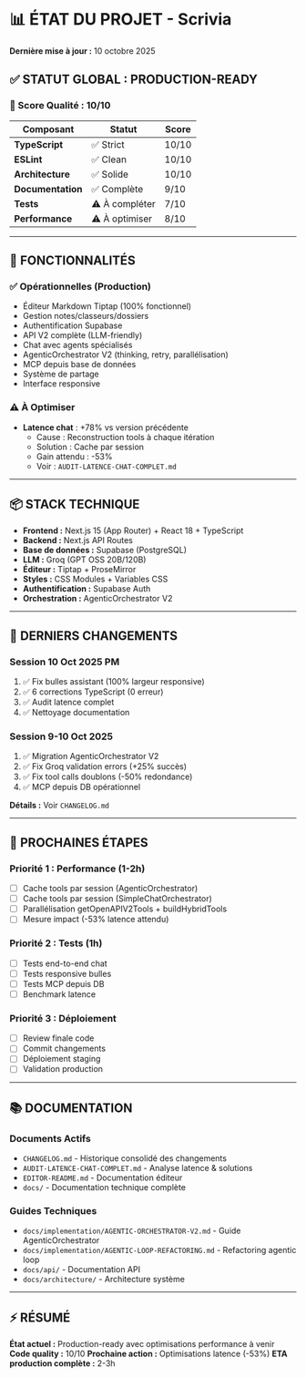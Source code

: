 # 📊 ÉTAT DU PROJET - Scrivia

**Dernière mise à jour :** 10 octobre 2025

## ✅ STATUT GLOBAL : PRODUCTION-READY

### 🎯 Score Qualité : 10/10

| Composant | Statut | Score |
|-----------|--------|-------|
| **TypeScript** | ✅ Strict | 10/10 |
| **ESLint** | ✅ Clean | 10/10 |
| **Architecture** | ✅ Solide | 10/10 |
| **Documentation** | ✅ Complète | 9/10 |
| **Tests** | ⚠️ À compléter | 7/10 |
| **Performance** | ⚠️ À optimiser | 8/10 |

---

## 🚀 FONCTIONNALITÉS

### ✅ Opérationnelles (Production)
- Éditeur Markdown Tiptap (100% fonctionnel)
- Gestion notes/classeurs/dossiers
- Authentification Supabase
- API V2 complète (LLM-friendly)
- Chat avec agents spécialisés
- AgenticOrchestrator V2 (thinking, retry, parallélisation)
- MCP depuis base de données
- Système de partage
- Interface responsive

### ⚠️ À Optimiser
- **Latence chat** : +78% vs version précédente
  - Cause : Reconstruction tools à chaque itération
  - Solution : Cache par session
  - Gain attendu : -53%
  - Voir : `AUDIT-LATENCE-CHAT-COMPLET.md`

---

## 📦 STACK TECHNIQUE

- **Frontend :** Next.js 15 (App Router) + React 18 + TypeScript
- **Backend :** Next.js API Routes
- **Base de données :** Supabase (PostgreSQL)
- **LLM :** Groq (GPT OSS 20B/120B)
- **Éditeur :** Tiptap + ProseMirror
- **Styles :** CSS Modules + Variables CSS
- **Authentification :** Supabase Auth
- **Orchestration :** AgenticOrchestrator V2

---

## 🔧 DERNIERS CHANGEMENTS

### Session 10 Oct 2025 PM
1. ✅ Fix bulles assistant (100% largeur responsive)
2. ✅ 6 corrections TypeScript (0 erreur)
3. ✅ Audit latence complet
4. ✅ Nettoyage documentation

### Session 9-10 Oct 2025
1. ✅ Migration AgenticOrchestrator V2
2. ✅ Fix Groq validation errors (+25% succès)
3. ✅ Fix tool calls doublons (-50% redondance)
4. ✅ MCP depuis DB opérationnel

**Détails :** Voir `CHANGELOG.md`

---

## 📝 PROCHAINES ÉTAPES

### Priorité 1 : Performance (1-2h)
- [ ] Cache tools par session (AgenticOrchestrator)
- [ ] Cache tools par session (SimpleChatOrchestrator)
- [ ] Parallélisation getOpenAPIV2Tools + buildHybridTools
- [ ] Mesure impact (-53% latence attendu)

### Priorité 2 : Tests (1h)
- [ ] Tests end-to-end chat
- [ ] Tests responsive bulles
- [ ] Tests MCP depuis DB
- [ ] Benchmark latence

### Priorité 3 : Déploiement
- [ ] Review finale code
- [ ] Commit changements
- [ ] Déploiement staging
- [ ] Validation production

---

## 📚 DOCUMENTATION

### Documents Actifs
- `CHANGELOG.md` - Historique consolidé des changements
- `AUDIT-LATENCE-CHAT-COMPLET.md` - Analyse latence & solutions
- `EDITOR-README.md` - Documentation éditeur
- `docs/` - Documentation technique complète

### Guides Techniques
- `docs/implementation/AGENTIC-ORCHESTRATOR-V2.md` - Guide AgenticOrchestrator
- `docs/implementation/AGENTIC-LOOP-REFACTORING.md` - Refactoring agentic loop
- `docs/api/` - Documentation API
- `docs/architecture/` - Architecture système

---

## ⚡ RÉSUMÉ

**État actuel :** Production-ready avec optimisations performance à venir
**Code quality :** 10/10
**Prochaine action :** Optimisations latence (-53%)
**ETA production complète :** 2-3h

